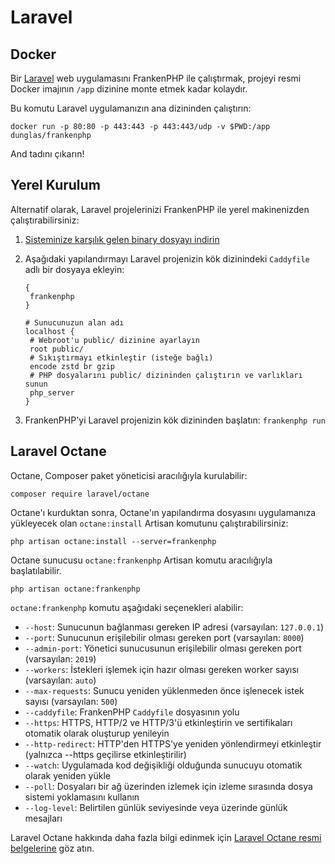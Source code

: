 # Laravel

## Docker

Bir [Laravel](https://laravel.com) web uygulamasını FrankenPHP ile çalıştırmak, projeyi resmi Docker imajının `/app` dizinine monte etmek kadar kolaydır.

Bu komutu Laravel uygulamanızın ana dizininden çalıştırın:

```console
docker run -p 80:80 -p 443:443 -p 443:443/udp -v $PWD:/app dunglas/frankenphp
```

And tadını çıkarın!

## Yerel Kurulum

Alternatif olarak, Laravel projelerinizi FrankenPHP ile yerel makinenizden çalıştırabilirsiniz:

1. [Sisteminize karşılık gelen binary dosyayı indirin](https://github.com/php/frankenphp/releases)
2. Aşağıdaki yapılandırmayı Laravel projenizin kök dizinindeki `Caddyfile` adlı bir dosyaya ekleyin:

   ```caddyfile
   {
   	frankenphp
   }

   # Sunucunuzun alan adı
   localhost {
   	# Webroot'u public/ dizinine ayarlayın
   	root public/
   	# Sıkıştırmayı etkinleştir (isteğe bağlı)
   	encode zstd br gzip
   	# PHP dosyalarını public/ dizininden çalıştırın ve varlıkları sunun
   	php_server
   }
   ```

3. FrankenPHP'yi Laravel projenizin kök dizininden başlatın: `frankenphp run`

## Laravel Octane

Octane, Composer paket yöneticisi aracılığıyla kurulabilir:

```console
composer require laravel/octane
```

Octane'ı kurduktan sonra, Octane'ın yapılandırma dosyasını uygulamanıza yükleyecek olan `octane:install` Artisan komutunu çalıştırabilirsiniz:

```console
php artisan octane:install --server=frankenphp
```

Octane sunucusu `octane:frankenphp` Artisan komutu aracılığıyla başlatılabilir.

```console
php artisan octane:frankenphp
```

`octane:frankenphp` komutu aşağıdaki seçenekleri alabilir:

- `--host`: Sunucunun bağlanması gereken IP adresi (varsayılan: `127.0.0.1`)
- `--port`: Sunucunun erişilebilir olması gereken port (varsayılan: `8000`)
- `--admin-port`: Yönetici sunucusunun erişilebilir olması gereken port (varsayılan: `2019`)
- `--workers`: İstekleri işlemek için hazır olması gereken worker sayısı (varsayılan: `auto`)
- `--max-requests`: Sunucu yeniden yüklenmeden önce işlenecek istek sayısı (varsayılan: `500`)
- `--caddyfile`: FrankenPHP `Caddyfile` dosyasının yolu
- `--https`: HTTPS, HTTP/2 ve HTTP/3'ü etkinleştirin ve sertifikaları otomatik olarak oluşturup yenileyin
- `--http-redirect`: HTTP'den HTTPS'ye yeniden yönlendirmeyi etkinleştir (yalnızca --https geçilirse etkinleştirilir)
- `--watch`: Uygulamada kod değişikliği olduğunda sunucuyu otomatik olarak yeniden yükle
- `--poll`: Dosyaları bir ağ üzerinden izlemek için izleme sırasında dosya sistemi yoklamasını kullanın
- `--log-level`: Belirtilen günlük seviyesinde veya üzerinde günlük mesajları

Laravel Octane hakkında daha fazla bilgi edinmek için [Laravel Octane resmi belgelerine](https://laravel.com/docs/octane) göz atın.
